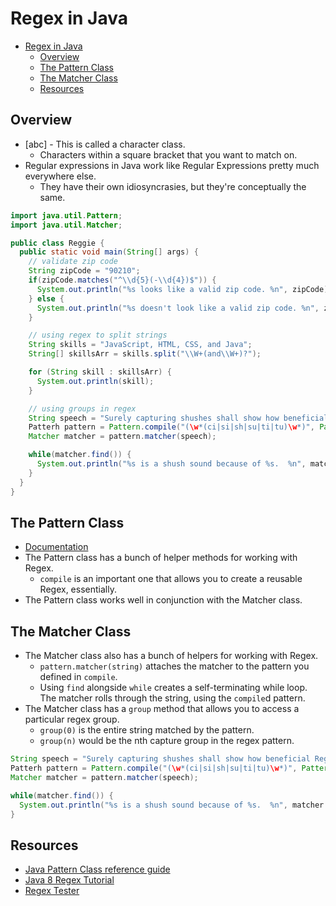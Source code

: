 # Regex in Java

- [Regex in Java](#regex-in-java)
  - [Overview](#overview)
  - [The Pattern Class](#the-pattern-class)
  - [The Matcher Class](#the-matcher-class)
  - [Resources](#resources)

## Overview

- [abc] - This is called a character class.
  - Characters within a square bracket that you want to match on.
- Regular expressions in Java work like Regular Expressions pretty much everywhere else.
  - They have their own idiosyncrasies, but they're conceptually the same.

```java
import java.util.Pattern;
import java.util.Matcher;

public class Reggie {
  public static void main(String[] args) {
    // validate zip code
    String zipCode = "90210";
    if(zipCode.matches("^\\d{5}(-\\d{4})$")) {
      System.out.println("%s looks like a valid zip code. %n", zipCode);
    } else {
      System.out.println("%s doesn't look like a valid zip code. %n", zipCode);
    }

    // using regex to split strings
    String skills = "JavaScript, HTML, CSS, and Java";
    String[] skillsArr = skills.split("\\W+(and\\W+)?");

    for (String skill : skillsArr) {
      System.out.println(skill);
    }

    // using groups in regex
    String speech = "Surely capturing shushes shall show how beneficial Regular Expressions actually are."
    Patterh pattern = Pattern.compile("(\w*(ci|si|sh|su|ti|tu)\w*)", Pattern.CASE_INSENSITIVE);
    Matcher matcher = pattern.matcher(speech);

    while(matcher.find()) {
      System.out.println("%s is a shush sound because of %s.  %n", matcher.group(1), matcher.group(2));
    }
  }
}
```

## The Pattern Class

- [Documentation](https://docs.oracle.com/javase/8/docs/api/java/util/regex/Pattern.html)
- The Pattern class has a bunch of helper methods for working with Regex.
  - `compile` is an important one that allows you to create a reusable Regex, essentially.
- The Pattern class works well in conjunction with the Matcher class.

## The Matcher Class

- The Matcher class also has a bunch of helpers for working with Regex.
  - `pattern.matcher(string)` attaches the matcher to the pattern you defined in `compile`.
  - Using `find` alongside `while` creates a self-terminating while loop. The matcher rolls through the string, using the `compile`d pattern.
- The Matcher class has a `group` method that allows you to access a particular regex group.
  - `group(0)` is the entire string matched by the pattern.
  - `group(n)` would be the nth capture group in the regex pattern.

```java
String speech = "Surely capturing shushes shall show how beneficial Regular Expressions actually are."
Patterh pattern = Pattern.compile("(\w*(ci|si|sh|su|ti|tu)\w*)", Pattern.CASE_INSENSITIVE);
Matcher matcher = pattern.matcher(speech);

while(matcher.find()) {
  System.out.println("%s is a shush sound because of %s.  %n", matcher.group(1), matcher.group(2));
}
```

## Resources

- [Java Pattern Class reference guide](https://docs.oracle.com/javase/8/docs/api/java/util/regex/Pattern.html)
- [Java 8 Regex Tutorial](https://docs.oracle.com/javase/tutorial/essential/regex/)
- [Regex Tester](https://regex-testdrive.com/en/)
